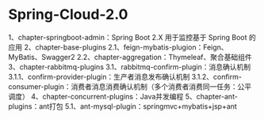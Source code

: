 # Spring-Cloud-2.0
1、chapter-springboot-admin：Spring Boot 2.X 用于监控基于 Spring Boot 的应用 
2、chapter-base-plugins 
	2.1、feign-mybatis-plugion：Feign、MyBatis、Swagger2 
	2.2、chapter-aggregation：Thymeleaf、聚合基础组件
3、chapter-rabbitmq-plugins
	3.1、rabbitmq-confirm-plugin：消息确认机制
		3.1.1、confirm-provider-plugin：生产者消息发布确认机制
		3.1.2、confirm-consumer-plugin：消费者消息消费确认机制（多个消费者消费同一任务：公平调度）
4、chapter-concurrent-plugins：Java并发编程
5、chapter-ant-plugins：ant打包
	5.1、ant-mysql-plugin：springmvc+mybatis+jsp+ant 

